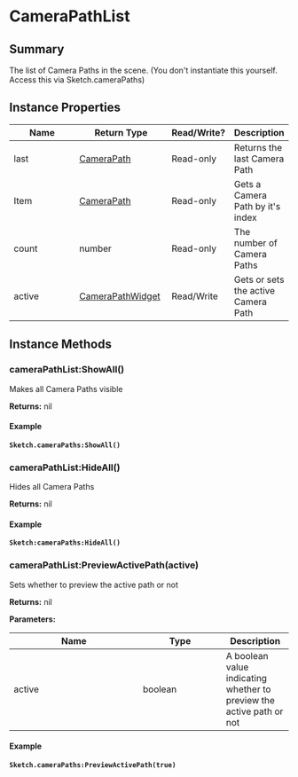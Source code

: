 
# CameraPathList

## Summary
The list of Camera Paths in the scene. (You don't instantiate this yourself. Access this via Sketch.cameraPaths)


## Instance Properties

<table>
<thead><tr><th width="225">Name</th><th width="160">Return Type</th><th width="80">Read/Write?</th><th>Description</th></tr></thead>
<tbody>
<tr><td>last</td><td><a href="camerapath.md">CameraPath</a></td><td>Read-only</td><td>Returns the last Camera Path</td></tr>
<tr><td>Item</td><td><a href="camerapath.md">CameraPath</a></td><td>Read-only</td><td>Gets a Camera Path by it's index</td></tr>
<tr><td>count</td><td>number</td><td>Read-only</td><td>The number of Camera Paths</td></tr>
<tr><td>active</td><td><a href="camerapathwidget.md">CameraPathWidget</a></td><td>Read/Write</td><td>Gets or sets the active Camera Path</td></tr>
</tbody></table>




## Instance Methods

        
### cameraPathList:ShowAll()

Makes all Camera Paths visible

**Returns:** nil 




#### Example

<pre class="language-lua"><code class="lang-lua"><strong>Sketch.cameraPaths:ShowAll()</strong></code></pre>




### cameraPathList:HideAll()

Hides all Camera Paths

**Returns:** nil 




#### Example

<pre class="language-lua"><code class="lang-lua"><strong>Sketch:cameraPaths:HideAll()</strong></code></pre>




### cameraPathList:PreviewActivePath(active)

Sets whether to preview the active path or not

**Returns:** nil 


**Parameters:**

<table data-full-width="false">
<thead><tr><th width="217">Name</th><th width="134">Type</th><th>Description</th></tr></thead>
<tbody><tr><td>active</td><td>boolean</td><td>A boolean value indicating whether to preview the active path or not</td></tr></tbody></table>




#### Example

<pre class="language-lua"><code class="lang-lua"><strong>Sketch.cameraPaths:PreviewActivePath(true)</strong></code></pre>



    
